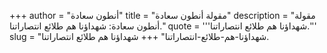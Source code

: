 +++
author = "أنطون سعادة"
title = "مقولة أنطون سعادة"
description = "مقولة أنطون سعادة: شهداؤنا هم طلائع انتصاراتنا."
quote = '''شهداؤنا هم طلائع انتصاراتنا.'''
slug = "شهداؤنا-هم-طلائع-انتصاراتنا"
+++
شهداؤنا هم طلائع انتصاراتنا.
